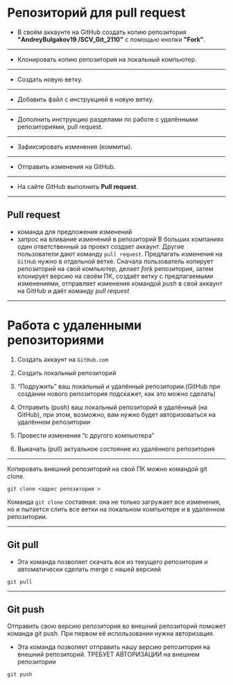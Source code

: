 # Репозиторий для **pull request**
* В своём аккаунте на GitHub создать копию репозитория **"AndreyBulgakov19
/SCV_Git_2110"** с помощью кнопки **"Fork"**.
---
* Клонировать копию репозитория на локальный компьютер.
---
* Создать новую ветку.
---
* Добавить файл с инструкцией в новую ветку.
---
* Дополнить инструкцию разделами по работе с удалёнными репозиториями, pull request.
---
* Зафиксировать изменения (коммиты).
---
* Отправить изменения на GitHub.
---
* На сайте GitHub выполнить **Pull request**.
---
## Pull request
* команда для предложения изменений
* запрос на вливание изменений в репозиторий
В больших компаниях один ответственный за проект создает аккаунт. Другие пользователи дают
команду `pull request`. Предлагать изменения на `GitHub` нужно в отдельной ветке. Сначала
пользователь копирует репозиторий на свой компьютер, делает *fork* репозитория, затем
клонирует версию на своём ПК, создаёт ветку с предлагаемыми изменениями, отправляет
изменения командой *push* в свой аккаунт на GitHub и даёт команду *pull request*

---
# Работа с удаленными репозиториями

1. Создать аккаунт на `GitHub.com`

2. Создать локальный репозиторий

3. “Подружить” ваш локальный и удалённый репозитории.(GitHub при создании нового репозитория подскажет, как это можно сделать)

4. Отправить (push) ваш локальный репозиторий в удалённый (на GitHub), при этом, возможно, 
вам нужно будет авторизоваться на удалённом репозитории

5. Провести изменения “с другого компьютера”

6. Выкачать (pull) актуальное состояние из удалённого репозитория
---

Копировать внешний репозиторий на свой ПК можно командой git clone.
```
git clone <адрес репозитория >
```
Команда `git clone` составная: она не только
загружает все изменения, но и пытается слить 
все ветки на локальном компьютере и в
удаленном репозитории.

---
## Git pull

* Эта команда позволяет скачать все 
из текущего репозитория и автоматически
сделать merge с нашей версией
```
git pull
```

---
## Git push

Отправить свою версию репозитория во
внешний репозиторий поможет команда git
push. При первом её использовании нужна авторизация.
* Эта команда позволяет отправить нашу
версию репозитория на внешний
репозиторий. ТРЕБУЕТ АВТОРИЗАЦИИ 
на внешнем репозитории
```
git push
```
